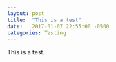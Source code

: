 ```yaml
---
layout: post
title:  "This is a test"
date:   2017-01-07 22:55:00 -0500
categories: Testing
---
```


This is a test.
